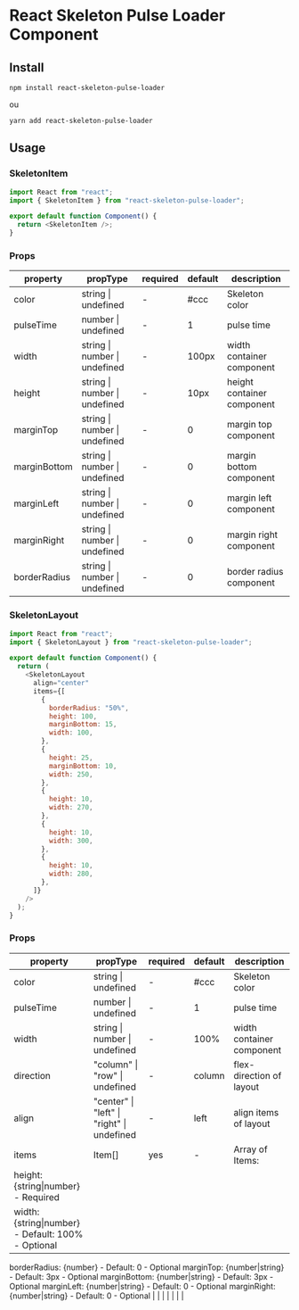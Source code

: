 # React Skeleton Pulse Loader Component

## Install

```shell
npm install react-skeleton-pulse-loader
```

ou

```shell
yarn add react-skeleton-pulse-loader
```

## Usage

### SkeletonItem

```js
import React from "react";
import { SkeletonItem } from "react-skeleton-pulse-loader";

export default function Component() {
  return <SkeletonItem />;
}
```

### Props

| property     | propType                      | required | default | description                |
| ------------ | ----------------------------- | -------- | ------- | -------------------------- |
| color        | string \| undefined           | \-       | \#ccc   | Skeleton color             |
| pulseTime    | number \| undefined           | \-       | 1       | pulse time                 |
| width        | string \| number \| undefined | \-       | 100px   | width container component  |
| height       | string \| number \| undefined | \-       | 10px    | height container component |
| marginTop    | string \| number \| undefined | \-       | 0       | margin top component       |
| marginBottom | string \| number \| undefined | \-       | 0       | margin bottom component    |
| marginLeft   | string \| number \| undefined | \-       | 0       | margin left component      |
| marginRight  | string \| number \| undefined | \-       | 0       | margin right component     |
| borderRadius | string \| number \| undefined | \-       | 0       | border radius component    |

### SkeletonLayout

```js
import React from "react";
import { SkeletonLayout } from "react-skeleton-pulse-loader";

export default function Component() {
  return (
    <SkeletonLayout
      align="center"
      items={[
        {
          borderRadius: "50%",
          height: 100,
          marginBottom: 15,
          width: 100,
        },
        {
          height: 25,
          marginBottom: 10,
          width: 250,
        },
        {
          height: 10,
          width: 270,
        },
        {
          height: 10,
          width: 300,
        },
        {
          height: 10,
          width: 280,
        },
      ]}
    />
  );
}
```

### Props

| property                                               | propType                                   | required | default | description               |
| ------------------------------------------------------ | ------------------------------------------ | -------- | ------- | ------------------------- |
| color                                                  | string \| undefined                        | \-       | \#ccc   | Skeleton color            |
| pulseTime                                              | number \| undefined                        | \-       | 1       | pulse time                |
| width                                                  | string \| number \| undefined              | \-       | 100%    | width container component |
| direction                                              | "column" \| "row" \| undefined             | \-       | column  | flex\-direction of layout |
| align                                                  | "center" \| "left" \| "right" \| undefined | \-       | left    | align items of layout     |
| items                                                  | Item\[\]                                   | yes      | \-      | Array of Items:           |
| height: \{string\|number\} \- Required                 |
| width: \{string\|number\} \- Default: 100% \- Optional |

borderRadius: \{number\} \- Default: 0 \- Optional
marginTop: \{number\|string\} \- Default: 3px \- Optional
marginBottom: \{number\|string\} \- Default: 3px \- Optional
marginLeft: \{number\|string\} \- Default: 0 \- Optional
marginRight: \{number\|string\} \- Default: 0 \- Optional |
| | | | | |
